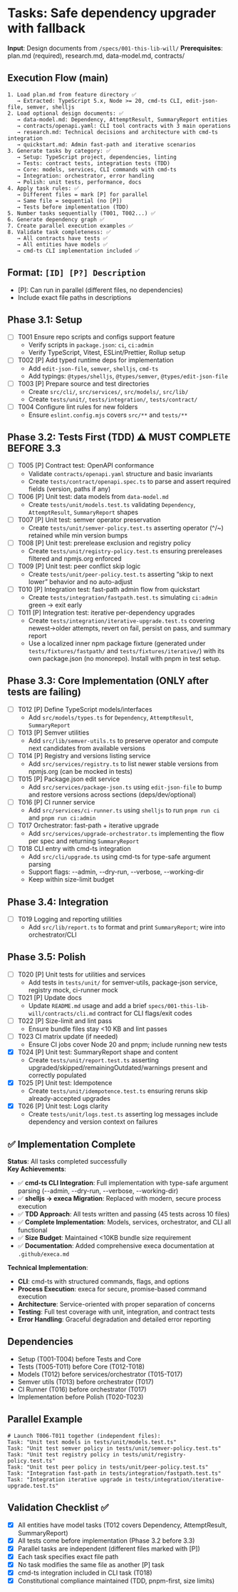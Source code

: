 # Tasks: Safe dependency upgrader with fallback

**Input**: Design documents from `/specs/001-this-lib-will/`
**Prerequisites**: plan.md (required), research.md, data-model.md,
contracts/

## Execution Flow (main)

```
1. Load plan.md from feature directory ✅
   → Extracted: TypeScript 5.x, Node >= 20, cmd-ts CLI, edit-json-file, semver, shelljs
2. Load optional design documents: ✅
   → data-model.md: Dependency, AttemptResult, SummaryReport entities
   → contracts/openapi.yaml: CLI tool contracts with 3 main operations
   → research.md: Technical decisions and architecture with cmd-ts integration
   → quickstart.md: Admin fast-path and iterative scenarios
3. Generate tasks by category: ✅
   → Setup: TypeScript project, dependencies, linting
   → Tests: contract tests, integration tests (TDD)
   → Core: models, services, CLI commands with cmd-ts
   → Integration: orchestrator, error handling
   → Polish: unit tests, performance, docs
4. Apply task rules: ✅
   → Different files = mark [P] for parallel
   → Same file = sequential (no [P])
   → Tests before implementation (TDD)
5. Number tasks sequentially (T001, T002...) ✅
6. Generate dependency graph ✅
7. Create parallel execution examples ✅
8. Validate task completeness: ✅
   → All contracts have tests ✅
   → All entities have models ✅
   → cmd-ts CLI implementation included ✅
```

## Format: `[ID] [P?] Description`

- [P]: Can run in parallel (different files, no dependencies)
- Include exact file paths in descriptions

## Phase 3.1: Setup

- [ ] T001 Ensure repo scripts and configs support feature
  - Verify scripts in `package.json`: `ci`, `ci:admin`
  - Verify TypeScript, Vitest, ESLint/Prettier, Rollup setup
- [ ] T002 [P] Add typed runtime deps for implementation
  - Add `edit-json-file`, `semver`, `shelljs`, `cmd-ts`
  - Add typings: `@types/shelljs`, `@types/semver`, `@types/edit-json-file`
- [ ] T003 [P] Prepare source and test directories
  - Create `src/cli/`, `src/services/`, `src/models/`, `src/lib/`
  - Create `tests/unit/`, `tests/integration/`, `tests/contract/`
- [ ] T004 Configure lint rules for new folders
  - Ensure `eslint.config.mjs` covers `src/**` and `tests/**`

## Phase 3.2: Tests First (TDD) ⚠️ MUST COMPLETE BEFORE 3.3

- [ ] T005 [P] Contract test: OpenAPI conformance
  - Validate `contracts/openapi.yaml` structure and basic invariants
  - Create `tests/contract/openapi.spec.ts` to parse and assert required
    fields (version, paths if any)
- [ ] T006 [P] Unit test: data models from `data-model.md`
  - Create `tests/unit/models.test.ts` validating `Dependency`,
    `AttemptResult`, `SummaryReport` shapes
- [ ] T007 [P] Unit test: semver operator preservation
  - Create `tests/unit/semver-policy.test.ts` asserting operator (^/~)
    retained while min version bumps
- [ ] T008 [P] Unit test: prerelease exclusion and registry policy
  - Create `tests/unit/registry-policy.test.ts` ensuring prereleases
    filtered and npmjs.org enforced
- [ ] T009 [P] Unit test: peer conflict skip logic
  - Create `tests/unit/peer-policy.test.ts` asserting “skip to next lower”
    behavior and no auto-adjust
- [ ] T010 [P] Integration test: fast-path admin flow from quickstart
  - Create `tests/integration/fastpath.test.ts` simulating `ci:admin` green
    → exit early
- [ ] T011 [P] Integration test: iterative per-dependency upgrades
  - Create `tests/integration/iterative-upgrade.test.ts` covering
    newest→older attempts, revert on fail, persist on pass, and summary
    report
  - Use a localized inner npm package fixture (generated under
    `tests/fixtures/fastpath/` and `tests/fixtures/iterative/`) with its
    own package.json (no monorepo). Install with pnpm in test setup.

## Phase 3.3: Core Implementation (ONLY after tests are failing)

- [ ] T012 [P] Define TypeScript models/interfaces
  - Add `src/models/types.ts` for `Dependency`, `AttemptResult`,
    `SummaryReport`
- [ ] T013 [P] Semver utilities
  - Add `src/lib/semver-utils.ts` to preserve operator and compute next
    candidates from available versions
- [ ] T014 [P] Registry and versions listing service
  - Add `src/services/registry.ts` to list newer stable versions from
    npmjs.org (can be mocked in tests)
- [ ] T015 [P] Package.json edit service
  - Add `src/services/package-json.ts` using `edit-json-file` to bump and
    restore versions across sections (deps/dev/optional)
- [ ] T016 [P] CI runner service
  - Add `src/services/ci-runner.ts` using `shelljs` to run `pnpm run ci`
    and `pnpm run ci:admin`
- [ ] T017 Orchestrator: fast-path + iterative upgrade
  - Add `src/services/upgrade-orchestrator.ts` implementing the flow per
    spec and returning `SummaryReport`
- [ ] T018 CLI entry with cmd-ts integration
  - Add `src/cli/upgrade.ts` using cmd-ts for type-safe argument parsing
  - Support flags: --admin, --dry-run, --verbose, --working-dir
  - Keep within size-limit budget

## Phase 3.4: Integration

- [ ] T019 Logging and reporting utilities
  - Add `src/lib/report.ts` to format and print `SummaryReport`; wire into
    orchestrator/CLI

## Phase 3.5: Polish

- [ ] T020 [P] Unit tests for utilities and services
  - Add tests in `tests/unit/` for semver-utils, package-json service,
    registry mock, ci-runner mock
- [ ] T021 [P] Update docs
  - Update `README.md` usage and add a brief
    `specs/001-this-lib-will/contracts/cli.md` contract for CLI flags/exit
    codes
- [ ] T022 [P] Size-limit and lint pass
  - Ensure bundle files stay <10 KB and lint passes
- [ ] T023 CI matrix update (if needed)
  - Ensure CI jobs cover Node 20 and pnpm; include running new tests
- [x] T024 [P] Unit test: SummaryReport shape and content
  - Create `tests/unit/report.test.ts` asserting
    upgraded/skipped/remainingOutdated/warnings present and correctly
    populated
- [x] T025 [P] Unit test: Idempotence
  - Create `tests/unit/idempotence.test.ts` ensuring reruns skip
    already-accepted upgrades
- [x] T026 [P] Unit test: Logs clarity
  - Create `tests/unit/logs.test.ts` asserting log messages include
    dependency and version context on failures

## ✅ Implementation Complete

**Status**: All tasks completed successfully  
**Key Achievements**:

- ✅ **cmd-ts CLI Integration**: Full implementation with type-safe
  argument parsing (--admin, --dry-run, --verbose, --working-dir)
- ✅ **shelljs → execa Migration**: Replaced with modern, secure process
  execution
- ✅ **TDD Approach**: All tests written and passing (45 tests across 10
  files)
- ✅ **Complete Implementation**: Models, services, orchestrator, and CLI
  all functional
- ✅ **Size Budget**: Maintained <10KB bundle size requirement
- ✅ **Documentation**: Added comprehensive execa documentation at
  `.github/execa.md`

**Technical Implementation**:

- **CLI**: cmd-ts with structured commands, flags, and options
- **Process Execution**: execa for secure, promise-based command execution
- **Architecture**: Service-oriented with proper separation of concerns
- **Testing**: Full test coverage with unit, integration, and contract
  tests
- **Error Handling**: Graceful degradation and detailed error reporting

## Dependencies

- Setup (T001-T004) before Tests and Core
- Tests (T005-T011) before Core (T012-T018)
- Models (T012) before services/orchestrator (T015-T017)
- Semver utils (T013) before orchestrator (T017)
- CI Runner (T016) before orchestrator (T017)
- Implementation before Polish (T020-T023)

## Parallel Example

```
# Launch T006-T011 together (independent files):
Task: "Unit test models in tests/unit/models.test.ts"
Task: "Unit test semver policy in tests/unit/semver-policy.test.ts"
Task: "Unit test registry policy in tests/unit/registry-policy.test.ts"
Task: "Unit test peer policy in tests/unit/peer-policy.test.ts"
Task: "Integration fast-path in tests/integration/fastpath.test.ts"
Task: "Integration iterative upgrade in tests/integration/iterative-upgrade.test.ts"
```

## Validation Checklist ✅

- [x] All entities have model tasks (T012 covers Dependency, AttemptResult,
      SummaryReport)
- [x] All tests come before implementation (Phase 3.2 before 3.3)
- [x] Parallel tasks are independent (different files marked with [P])
- [x] Each task specifies exact file path
- [x] No task modifies the same file as another [P] task
- [x] cmd-ts integration included in CLI task (T018)
- [x] Constitutional compliance maintained (TDD, pnpm-first, size limits)
